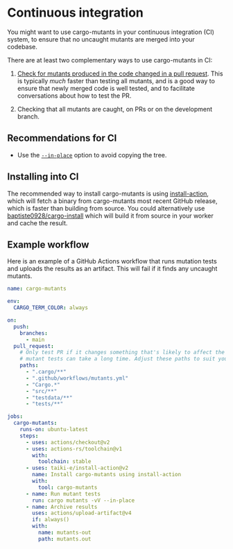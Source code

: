 # Continuous integration

You might want to use cargo-mutants in your continuous integration (CI) system, to ensure that no uncaught mutants are merged into your codebase.

There are at least two complementary ways to use cargo-mutants in CI:

1. [Check for mutants produced in the code changed in a pull request](pr-diff.md). This is typically _much_ faster than testing all mutants, and is a good way to ensure  that newly merged code is well tested, and to facilitate conversations about how to test the PR.

2. Checking that all mutants are caught, on PRs or on the development branch.

## Recommendations for CI

* Use the [`--in-place`](in-place.md) option to avoid copying the tree.

## Installing into CI

The recommended way to install cargo-mutants is using [install-action](https://github.com/taiki-e/install-action), which will fetch a binary from cargo-mutants most recent GitHub release, which is faster than building from source. You could alternatively use [baptiste0928/cargo-install](https://github.com/baptiste0928/cargo-install) which will build it from source in your worker and cache the result.

## Example workflow

Here is an example of a GitHub Actions workflow that runs mutation tests and uploads the results as an artifact. This will fail if it finds any uncaught mutants.

```yml
name: cargo-mutants

env:
  CARGO_TERM_COLOR: always

on:
  push:
    branches:
      - main
  pull_request:
    # Only test PR if it changes something that's likely to affect the results, because
    # mutant tests can take a long time. Adjust these paths to suit your project.
    paths:
      - ".cargo/**"
      - ".github/workflows/mutants.yml"
      - "Cargo.*"
      - "src/**"
      - "testdata/**"
      - "tests/**"

jobs:
  cargo-mutants:
    runs-on: ubuntu-latest
    steps:
      - uses: actions/checkout@v2
      - uses: actions-rs/toolchain@v1
        with:
          toolchain: stable
      - uses: taiki-e/install-action@v2
        name: Install cargo-mutants using install-action
        with:
          tool: cargo-mutants
      - name: Run mutant tests
        run: cargo mutants -vV --in-place
      - name: Archive results
        uses: actions/upload-artifact@v4
        if: always()
        with:
          name: mutants-out
          path: mutants.out
```
